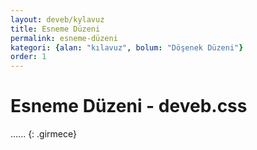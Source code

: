 ```yaml
---
layout: deveb/kylavuz
title: Esneme Düzeni
permalink: esneme-düzeni
kategori: {alan: "kılavuz", bolum: "Döşenek Düzeni"}
order: 1
---
```


# Esneme Düzeni - deveb.css

......
{: .girmece}